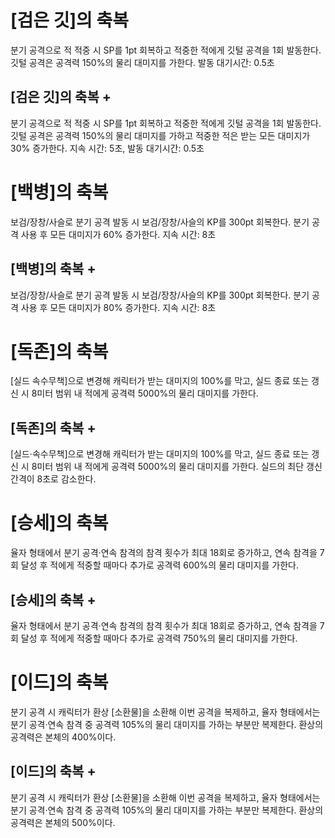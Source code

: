 # [검은 깃]의 축복

분기 공격으로 적 적중 시 SP를 1pt 회복하고 적중한 적에게 깃털 공격을 1회 발동한다. 깃털 공격은 공격력 150%의 물리 대미지를 가한다. 발동 대기시간: 0.5초

## [검은 깃]의 축복 +

분기 공격으로 적 적중 시 SP를 1pt 회복하고 적중한 적에게 깃털 공격을 1회 발동한다. 깃털 공격은 공격력 150%의 물리 대미지를 가하고 적중한 적은 받는 모든 대미지가 30% 증가한다. 지속 시간: 5초, 발동 대기시간: 0.5초

# [백병]의 축복

보검/장창/사슬로 분기 공격 발동 시 보검/장창/사슬의 KP를 300pt 회복한다. 분기 공격 사용 후 모든 대미지가 60% 증가한다. 지속 시간: 8초

## [백병]의 축복 +

보검/장창/사슬로 분기 공격 발동 시 보검/장창/사슬의 KP를 300pt 회복한다. 분기 공격 사용 후 모든 대미지가 80% 증가한다. 지속 시간: 8초

# [독존]의 축복

[실드 속수무책]으로 변경해 캐릭터가 받는 대미지의 100%를 막고, 실드 종료 또는 갱신 시 8미터 범위 내 적에게 공격력 5000%의 물리 대미지를 가한다.

## [독존]의 축복 +

[실드·속수무책]으로 변경해 캐릭터가 받는 대미지의 100%를 막고, 실드 종료 또는 갱신 시 8미터 범위 내 적에게 공격력 5000%의 물리 대미지를 가한다. 실드의 최단 갱신 간격이 8초로 감소한다.

# [승세]의 축복

율자 형태에서 분기 공격·연속 참격의 참격 횟수가 최대 18회로 증가하고, 연속 참격을 7회 달성 후 적에게 적중할 때마다 추가로 공격력 600%의 물리 대미지를 가한다.

## [승세]의 축복 +

율자 형태에서 분기 공격·연속 참격의 참격 횟수가 최대 18회로 증가하고, 연속 참격을 7회 달성 후 적에게 적중할 때마다 추가로 공격력 750%의 물리 대미지를 가한다.

# [이드]의 축복

분기 공격 시 캐릭터가 환상 [소환물]을 소환해 이번 공격을 복제하고, 율자 형태에서는 분기 공격·연속 참격 중 공격력 105%의 물리 대미지를 가하는 부분만 복제한다. 환상의 공격력은 본체의 400%이다.

## [이드]의 축복 +

분기 공격 시 캐릭터가 환상 [소환물]을 소환해 이번 공격을 복제하고, 율자 형태에서는 분기 공격·연속 참격 중 공격력 105%의 물리 대미지를 가하는 부분만 복제한다. 환상의 공격력은 본체의 500%이다.
